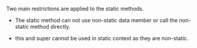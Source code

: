 Two main restrictions are applied to the static methods.

-   The static method can not use non-static data member or call the
non-static method directly.

-   this and super cannot be used in static context as they are
non-static.